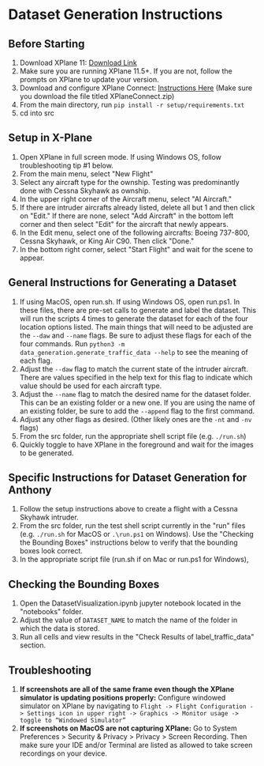 # Dataset Generation Instructions

## Before Starting

1. Download XPlane 11: [Download Link](https://www.x-plane.com/desktop/try-it/older/)
2. Make sure you are running XPlane 11.5+. If you are not, follow the prompts on XPlane to update your version.
3. Download and configure XPlane Connect: [Instructions Here](https://github.com/nasa/XPlaneConnect) (Make sure you download the file titled XPlaneConnect.zip)
4. From the main directory, run `pip install -r setup/requirements.txt`
5. cd into src

## Setup in X-Plane

1. Open XPlane in full screen mode. If using Windows OS, follow troubleshooting tip #1 below. 
2. From the main menu, select "New Flight"
3. Select any aircraft type for the ownship. Testing was predominantly done with Cessna Skyhawk as ownship.
4. In the upper right corner of the Aircraft menu, select "AI Aircraft." 
5. If there are intruder aircrafts already listed, delete all but 1 and then click on "Edit." If there are none, select "Add Aircraft" in the bottom left corner and then select "Edit" for the aircraft that newly appears.
6. In the Edit menu, select one of the following aircrafts: Boeing 737-800, Cessna Skyhawk, or King Air C90. Then click "Done." 
7. In the bottom right corner, select "Start Flight" and wait for the scene to appear. 

## General Instructions for Generating a Dataset

1. If using MacOS, open run.sh. If using Windows OS, open run.ps1. In these files, there are pre-set calls to generate and label the dataset. This will run the scripts 4 times to generate the dataset for each of the four location options listed. The main things that will need to be adjusted are the `--daw` and `--name` flags. Be sure to adjust these flags for each of the four commands. Run `python3 -m data_generation.generate_traffic_data --help` to see the meaning of each flag.
2. Adjust the `--daw` flag to match the current state of the intruder aircraft. There are values specified in the help text for this flag to indicate which value should be used for each aircraft type.
3. Adjust the `--name` flag to match the desired name for the dataset folder. This can be an existing folder or a new one. If you are using the name of an existing folder, be sure to add the `--append` flag to the first command. 
4. Adjust any other flags as desired. (Other likely ones are the `-nt` and `-nv` flags)
5. From the src folder, run the appropriate shell script file (e.g. `./run.sh`)
6. Quickly toggle to have XPlane in the foreground and wait for the images to be generated.

## Specific Instructions for Dataset Generation for Anthony
1. Follow the setup instructions above to create a flight with a Cessna Skyhawk intruder. 
2. From the src folder, run the test shell script currently in the "run" files (e.g. `./run.sh` for MacOS or `.\run.ps1` on Windows). Use the "Checking the Bounding Boxes" instructions below to verify that the bounding boxes look correct. 
3. In the appropriate script file (run.sh if on Mac or run.ps1 for Windows), 

## Checking the Bounding Boxes

1. Open the DatasetVisualization.ipynb jupyter notebook located in the "notebooks" folder. 
2. Adjust the value of `DATASET_NAME` to match the name of the folder in which the data is stored.
3. Run all cells and view results in the "Check Results of label_traffic_data" section.

## Troubleshooting

1. **If screenshots are all of the same frame even though the XPlane simulator is updating positions properly:** Configure windowed simulator on XPlane by navigating to `Flight -> Flight Configuration -> Settings icon in upper right -> Graphics -> Monitor usage -> toggle to “Windowed Simulator”`
2. **If screenshots on MacOS are not capturing XPlane:** Go to System Preferences > Security & Privacy > Privacy > Screen Recording. Then make sure your IDE and/or Terminal are listed as allowed to take screen recordings on your device. 

